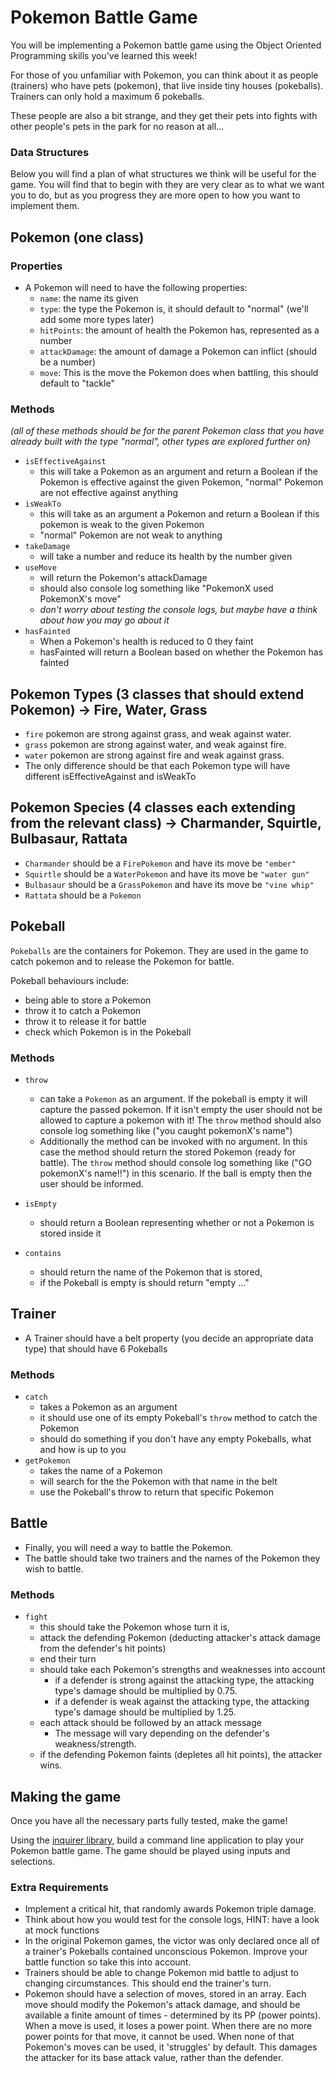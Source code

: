 # Pokemon Battle Game

You will be implementing a Pokemon battle game using the Object Oriented Programming skills you've learned this week!

For those of you unfamiliar with Pokemon, you can think about it as people (trainers) who have pets (pokemon), that live inside tiny houses (pokeballs). Trainers can only hold a maximum 6 pokeballs.

These people are also a bit strange, and they get their pets into fights with other people's pets in the park for no reason at all...


### Data Structures

Below you will find a plan of what structures we think will be useful for the game. You will find that to begin with they are very clear as to what we want you to do, but as you progress they are more open to how you want to implement them.

## Pokemon (one class)

### Properties

- A Pokemon will need to have the following properties:
  - `name`: the name its given
  - `type`: the type the Pokemon is, it should default to "normal" (we'll add some more types later)
  - `hitPoints`: the amount of health the Pokemon has, represented as a number
  - `attackDamage`: the amount of damage a Pokemon can inflict (should be a number)
  - `move`: This is the move the Pokemon does when battling, this should default to "tackle"

 ### Methods
_(all of these methods should be for the parent Pokemon class that you have already built with the type "normal", other types are explored further on)_
- `isEffectiveAgainst`
  - this will take a Pokemon as an argument and return a Boolean if the Pokemon is effective against the given Pokemon, "normal" Pokemon are not effective against anything
- `isWeakTo`
  - this will take as an argument a Pokemon and return a Boolean if this pokemon is weak to the given Pokemon
  - "normal" Pokemon are not weak to anything
- `takeDamage`
  - will take a number and reduce its health by the number given 
- `useMove`
  - will return the Pokemon's attackDamage
  - should also console log something like "PokemonX used PokemonX's move"
  - _don't worry about testing the console logs, but maybe have a think about how you may go about it_
- `hasFainted`
  - When a Pokemon's health is reduced to 0 they faint
  - hasFainted will return a Boolean based on whether the Pokemon has fainted
    
## Pokemon Types (3 classes that should extend Pokemon) -> Fire, Water, Grass

- `fire` pokemon are strong against grass, and weak against water.
- `grass` pokemon are strong against water, and weak against fire.
- `water` pokemon are strong against fire and weak against grass.
- The only difference should be that each Pokemon type will have different isEffectiveAgainst and isWeakTo

## Pokemon Species (4 classes each extending from the relevant class) -> Charmander, Squirtle, Bulbasaur, Rattata

- `Charmander` should be a `FirePokemon` and have its move be `"ember"`
- `Squirtle` should be a `WaterPokemon` and have its move be `"water gun"`
- `Bulbasaur` should be a `GrassPokemon` and have its move be `"vine whip"`
- `Rattata` should be a `Pokemon`

## Pokeball

`Pokeballs` are the containers for Pokemon. They are used in the game to catch pokemon and to release the Pokemon for battle.

Pokeball behaviours include:

- being able to store a Pokemon
- throw it to catch a Pokemon
- throw it to release it for battle
- check which Pokemon is in the Pokeball

### Methods

- `throw`
  -  can take a `Pokemon` as an argument. If the pokeball is empty it will capture the passed pokemon. If it isn't empty the user should not be allowed to capture a pokemon with it! The `throw` method should also console log something like ("you caught pokemonX's name")
  -  Additionally the method can be invoked with no argument. In this case the method should return the stored Pokemon (ready for battle). The `throw` method should  console log something like ("GO pokemonX's name!!") in this scenario. If the ball is empty then the user should be informed.
  
- `isEmpty`
  - should return a Boolean representing whether or not a Pokemon is stored inside it
  
- `contains`
  - should return the name of the Pokemon that is stored,
  - if the Pokeball is empty is should return "empty ..."
  
## Trainer

- A Trainer should have a belt property (you decide an appropriate data type) that should have 6 Pokeballs

### Methods

- `catch`
  - takes a Pokemon as an argument
  - it should use one of its empty Pokeball's `throw` method to catch the Pokemon
  - should do something if you don't have any empty Pokeballs, what and how is up to you
- `getPokemon`
  - takes the name of a Pokemon
  - will search for the the Pokemon with that name in the belt
  - use the Pokeball's throw to return that specific Pokemon
  
## Battle

- Finally, you will need a way to battle the Pokemon.
- The battle should take two trainers and the names of the Pokemon they wish to battle.

### Methods

- `fight`
  - this should take the Pokemon whose turn it is,
  - attack the defending Pokemon (deducting attacker's attack damage from the defender's hit points)
  - end their turn
  - should take each Pokemon's strengths and weaknesses into account
    - if a defender is strong against the attacking type, the attacking type's damage should be multiplied by 0.75.
    - if a defender is weak against the attacking type, the attacking type's damage should be multiplied by 1.25.
  - each attack should be followed by an attack message
    - The message will vary depending on the defender's weakness/strength.
  - if the defending Pokemon faints (depletes all hit points), the attacker wins.
  
## Making the game

Once you have all the necessary parts fully tested, make the game!

Using the [inquirer library](https://github.com/SBoudrias/Inquirer.js), build a command line application to play your Pokemon battle game. The game should be played using inputs and selections.

### Extra Requirements

- Implement a critical hit, that randomly awards Pokemon triple damage.
- Think about how you would test for the console logs, HINT: have a look at mock functions
- In the original Pokemon games, the victor was only declared once all of a trainer's Pokeballs contained unconscious Pokemon. Improve your battle function so take this into account.
- Trainers should be able to change Pokemon mid battle to adjust to changing circumstances. This should end the trainer's turn.
- Pokemon should have a selection of moves, stored in an array. Each move should modify the Pokemon's attack damage, and should be available a finite amount of times - determined by its PP (power points). When a move is used, it loses a power point. When there are no more power points for that move, it cannot be used. When none of that Pokemon's moves can be used, it 'struggles' by default. This damages the attacker for its base attack value, rather than the defender.
